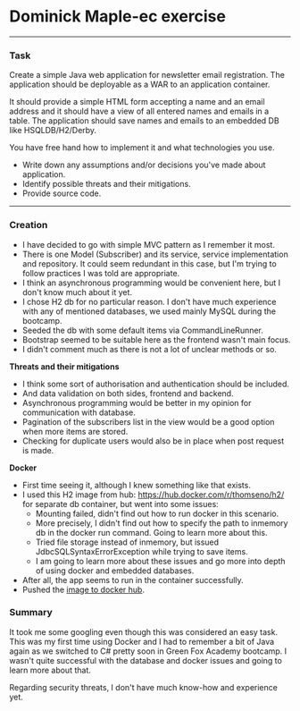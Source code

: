 # Dominick Maple-ec exercise

___

### Task

Create a simple Java web application for newsletter email registration. The application should be deployable as a WAR to
an application container.

It should provide a simple HTML form accepting a name and an email address and it should have a view of all entered
names and emails in a table. The application should save names and emails to an embedded DB like HSQLDB/H2/Derby.

You have free hand how to implement it and what technologies you use.

- Write down any assumptions and/or decisions you've made about application.
- Identify possible threats and their mitigations.
- Provide source code.

---

### Creation

- I have decided to go with simple MVC pattern as I remember it most.
- There is one Model (Subscriber) and its service, service implementation and repository. It could seem redundant in
  this case, but I'm trying to follow practices I was told are appropriate.
- I think an asynchronous programming would be convenient here, but I don't know much about it yet.
- I chose H2 db for no particular reason. I don't have much experience with any of mentioned databases, we used mainly
  MySQL during the bootcamp.
- Seeded the db with some default items via CommandLineRunner.
- Bootstrap seemed to be suitable here as the frontend wasn't main focus.
- I didn't comment much as there is not a lot of unclear methods or so.

**Threats and their mitigations**

- I think some sort of authorisation and authentication should be included.
- And data validation on both sides, frontend and backend.
- Asynchronous programming would be better in my opinion for communication with database.
- Pagination of the subscribers list in the view would be a good option when more items are stored.
- Checking for duplicate users would also be in place when post request is made.

**Docker**

- First time seeing it, although I knew something like that exists.
- I used this H2 image from hub: https://hub.docker.com/r/thomseno/h2/ for separate db container, but went into some
  issues:
  - Mounting failed, didn't find out how to run docker in this scenario. 
  - More precisely, I didn't find out how to specify
    the path to inmemory db in the docker run command. Going to learn more about this.
  - Tried file storage instead of inmemory, but issued JdbcSQLSyntaxErrorException while trying to save items.
  - I am going to learn more about these issues and go more into depth of using docker and embedded databases.
- After all, the app seems to run in the container successfully.
- Pushed the [image to docker hub](https://hub.docker.com/repository/docker/charamzic/dominick-maple-ec).

### Summary

It took me some googling even though this was considered an easy task. This was my first time using Docker and I had to
remember a bit of Java again as we switched to C# pretty soon in Green Fox Academy bootcamp. I wasn't quite successful
with the database and docker issues and going to learn more about that.

Regarding security threats, I don't have much know-how and experience yet. 
